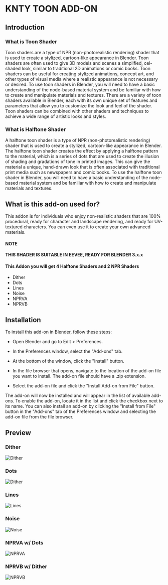 # KNTY TOON ADD-ON

## Introduction

### What is Toon Shader

Toon shaders are a type of NPR (non-photorealistic rendering) shader that is used to create a stylized, cartoon-like appearance in Blender. Toon shaders are often used to give 3D models and scenes a simplified, cel-shaded look, similar to traditional 2D animations or comic books. Toon shaders can be useful for creating stylized animations, concept art, and other types of visual media where a realistic appearance is not necessary or desired. To use toon shaders in Blender, you will need to have a basic understanding of the node-based material system and be familiar with how to create and manipulate materials and textures. There are a variety of toon shaders available in Blender, each with its own unique set of features and parameters that allow you to customize the look and feel of the shader. Toon shaders can be combined with other shaders and techniques to achieve a wide range of artistic looks and styles.

### What is Halftone Shader

A halftone toon shader is a type of NPR (non-photorealistic rendering) shader that is used to create a stylized, cartoon-like appearance in Blender. The halftone toon shader creates the effect by applying a halftone pattern to the material, which is a series of dots that are used to create the illusion of shading and gradations of tone in printed images. This can give the material a unique, hand-drawn look that is often associated with traditional print media such as newspapers and comic books. To use the halftone toon shader in Blender, you will need to have a basic understanding of the node-based material system and be familiar with how to create and manipulate materials and textures. 

## What is this add-on used for?

This addon is for individuals who enjoy non-realistic shaders that are 100% procedural, ready for character and landscape rendering, and ready for UV-textured characters. You can even use it to create your own advanced materials.

#### NOTE

**THIS SHADER IS SUITABLE IN EEVEE,  READY FOR BLENDER 3.x.x**

#### This Addon you will get 4 Halftone Shaders and 2 NPR Shaders
- Dither
- Dots
- Lines
- Noise
- NPRVA
- NPRVB

## Installation
To install this add-on in Blender, follow these steps:

- Open Blender and go to Edit > Preferences.

- In the Preferences window, select the "Add-ons" tab.

- At the bottom of the window, click the "Install" button.

- In the file browser that opens, navigate to the location of the add-on file you want to install. The add-on file should have a .zip extension.

- Select the add-on file and click the "Install Add-on from File" button.

The add-on will now be installed and will appear in the list of available add-ons. To enable the add-on, locate it in the list and click the checkbox next to its name.
You can also install an add-on by clicking the "Install from File" button in the "Add-ons" tab of the Preferences window and selecting the add-on file from the file browser.




## Preview

### Dither
![Dither](https://user-images.githubusercontent.com/69900896/208282114-79d55b40-ba54-4661-b880-8f1df93802fb.gif)

### Dots
![Dither](https://user-images.githubusercontent.com/69900896/208282095-9b0c35c9-837c-4bf6-b03d-713b57db76e7.gif)

### Lines
![Lines](https://user-images.githubusercontent.com/69900896/208282125-4264214f-1315-411c-a18e-156d94dc6ea5.gif)

### Noise
![Noise](https://user-images.githubusercontent.com/69900896/208282135-ca031d2a-54c5-4a80-957d-c081ac9b5f36.gif)

### NPRVA w/ Dots
![NPRVA](https://user-images.githubusercontent.com/69900896/208282145-b7b6e580-9c95-4510-b306-65145b32fd81.gif)

### NPRVB w/ Dither
![NPRVB](https://user-images.githubusercontent.com/69900896/208282154-1aa1cee2-f565-4a1b-9152-37557f6adff3.gif)





